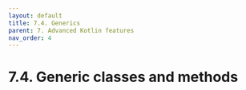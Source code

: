 ```yaml
---
layout: default
title: 7.4. Generics
parent: 7. Advanced Kotlin features
nav_order: 4
---
```


# 7.4. Generic classes and methods
